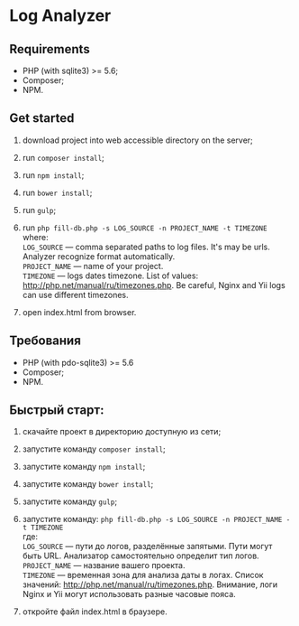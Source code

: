 Log Analyzer
============
Requirements
------------
* PHP (with sqlite3) >= 5.6;
* Composer;
* NPM.

Get started
-----------

1. download project into web accessible directory on the server;
2. run `composer install`;
3. run `npm install`;
4. run `bower install`;
4. run `gulp`;
2. run `php fill-db.php -s LOG_SOURCE -n PROJECT_NAME -t TIMEZONE`  
   where:  
   `LOG_SOURCE` — comma separated paths to log files. It's may be urls. Analyzer recognize format automatically.  
   `PROJECT_NAME` — name of your project.  
   `TIMEZONE` — logs dates timezone. List of values: http://php.net/manual/ru/timezones.php. Be careful, Nginx and Yii 
                 logs can use different timezones.

3. open index.html from browser.

Требования
----------
* PHP (with pdo-sqlite3) >= 5.6
* Composer;
* NPM.

Быстрый старт:
-------------
1. скачайте проект в директорию доступную из сети;
2. запустите команду `composer install`;
3. запустите команду `npm install`;
4. запустите команду `bower install`;
4. запустите команду `gulp`;
2. запустите команду: `php fill-db.php -s LOG_SOURCE -n PROJECT_NAME -t TIMEZONE`  
   где:  
   `LOG_SOURCE` — пути до логов, разделённые запятыми. Пути могут быть URL. Анализатор самостоятельно определит тип логов.  
   `PROJECT_NAME` — название вашего проекта.  
   `TIMEZONE` — временная зона для анализа даты в логах. Список значений: http://php.net/manual/ru/timezones.php. Внимание,
                 логи Nginx и Yii могут использовать разные часовые пояса.

3. откройте файл index.html в браузере.